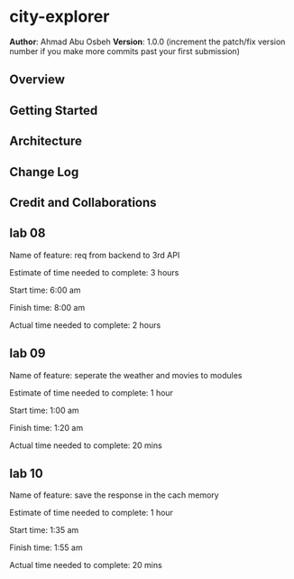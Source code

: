 # city-explorer

**Author**: Ahmad Abu Osbeh
**Version**: 1.0.0 (increment the patch/fix version number if you make more commits past your first submission)

## Overview
<!-- Provide a high level overview of what this application is and why you are building it, beyond the fact that it's an assignment for this class. (i.e. What's your problem domain?) -->

## Getting Started
<!-- What are the steps that a user must take in order to build this app on their own machine and get it running? -->

## Architecture
<!-- Provide a detailed description of the application design. What technologies (languages, libraries, etc) you're using, and any other relevant design information. -->

## Change Log
<!-- Use this area to document the iterative changes made to your application as each feature is successfully implemented. Use time stamps. Here's an example:

01-01-2001 4:59pm - Application now has a fully-functional express server, with a GET route for the location resource. -->

## Credit and Collaborations
<!-- Give credit (and a link) to other people or resources that helped you build this application. -->

## lab 08

Name of feature: req from backend to 3rd API 

Estimate of time needed to complete: 3 hours

Start time: 6:00 am

Finish time: 8:00 am

Actual time needed to complete: 2 hours

## lab 09

Name of feature: seperate the weather and movies to modules

Estimate of time needed to complete: 1 hour

Start time: 1:00 am

Finish time: 1:20 am

Actual time needed to complete: 20 mins

## lab 10

Name of feature: save the response in the cach memory

Estimate of time needed to complete: 1 hour

Start time: 1:35 am

Finish time: 1:55 am

Actual time needed to complete: 20 mins